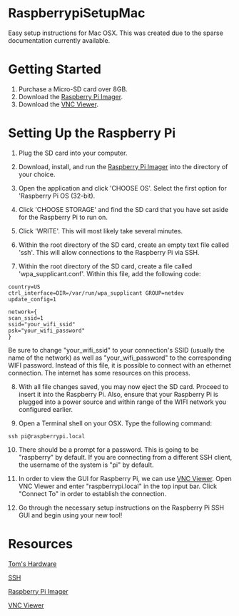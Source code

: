 # RaspberrypiSetupMac
Easy setup instructions for Mac OSX. This was created due to the sparse documentation currently available.



# Getting Started
1. Purchase a Micro-SD card over 8GB.
2. Download the [Raspberry Pi Imager](https://www.raspberrypi.org/downloads/).
3. Download the [VNC Viewer](https://www.realvnc.com/en/connect/download/viewer/macos/).



# Setting Up the Raspberry Pi
1. Plug the SD card into your computer.

2. Download, install, and run the [Raspberry Pi Imager](https://www.raspberrypi.org/downloads/) into the directory of your choice.

3. Open the application and click 'CHOOSE OS'. Select the first option for 'Raspberry Pi OS (32-bit).

4. Click 'CHOOSE STORAGE' and find the SD card that you have set aside for the Raspberry Pi to run on. 

5. Click 'WRITE'. This will most likely take several minutes.

6. Within the root directory of the SD card, create an empty text file called 'ssh'. This will allow connections to the Raspberry Pi via SSH.

7. Within the root directory of the SD card, create a file called 'wpa_supplicant.conf'. Within this file, add the following code:
  ```
  country=US
  ctrl_interface=DIR=/var/run/wpa_supplicant GROUP=netdev
  update_config=1

  network={
  scan_ssid=1
  ssid="your_wifi_ssid"
  psk="your_wifi_password"
  } 
  ```
  Be sure to change "your_wifi_ssid" to your connection's SSID (usually the name of the network) as well as "your_wifi_password" to the corresponding WIFI password. Instead of this file, it is possible to connect with an ethernet connection. The internet has some resources on this process.

8. With all file changes saved, you may now eject the SD card. Proceed to insert it into the Raspberry Pi. Also, ensure that your Raspberry Pi is plugged into a power source and within range of the WIFI network you configured earlier.

9. Open a Terminal shell on your OSX. Type the following command:
  ```
  ssh pi@raspberrypi.local
  ```
  
10. There should be a prompt for a password. This is going to be "raspberry" by default. If you are connecting from a different SSH client, the username of the system is "pi" by default.

11. In order to view the GUI for Raspberry Pi, we can use [VNC Viewer](https://www.realvnc.com/en/connect/download/viewer/macos/). Open VNC Viewer and enter "raspberrypi.local" in the top input bar. Click "Connect To" in order to establish the connection.

12. Go through the necessary setup instructions on the Raspberry Pi SSH GUI and begin using your new tool!



# Resources
[Tom's Hardware](https://www.tomshardware.com/reviews/raspberry-pi-headless-setup-how-to,6028.html)

[SSH](https://www.ssh.com/academy/ssh/putty/mac)

[Raspberry Pi Imager](https://www.raspberrypi.org/downloads/)

[VNC Viewer](https://www.realvnc.com/en/connect/download/viewer/macos/)

